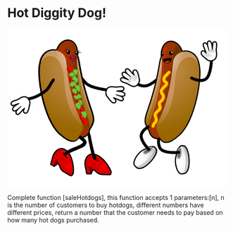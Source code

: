 # Hot Diggity Dog!

![alt tag](hd.png)

Complete function [saleHotdogs], this function accepts 1 parameters:[n], n
is the number of customers to buy hotdogs, different numbers have different prices,
return a number that the customer needs to pay based on how many hot dogs purchased.
